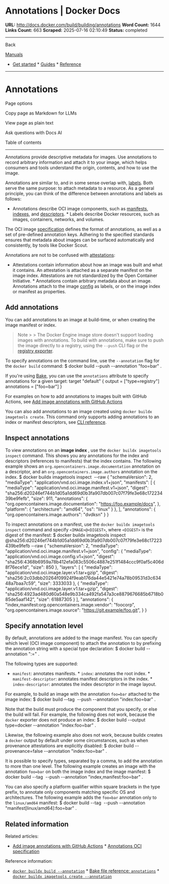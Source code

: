 # Annotations | Docker Docs

**URL:** http://docs.docker.com/build/building/annotations
**Word Count:** 1644
**Links Count:** 663
**Scraped:** 2025-07-16 02:10:49
**Status:** completed

---

Back

[Manuals](https://docs.docker.com/manuals/)

  * [Get started](http://docs.docker.com/get-started/)   * [Guides](http://docs.docker.com/guides/)   * [Reference](http://docs.docker.com/reference/)

* * *

# Annotations

Page options

Copy page as Markdown for LLMs

View page as plain text

Ask questions with Docs AI

Table of contents

* * *

Annotations provide descriptive metadata for images. Use annotations to record arbitrary information and attach it to your image, which helps consumers and tools understand the origin, contents, and how to use the image.

Annotations are similar to, and in some sense overlap with, [labels](https://docs.docker.com/engine/manage-resources/labels/). Both serve the same purpose: to attach metadata to a resource. As a general principle, you can think of the difference between annotations and labels as follows:

  * Annotations describe OCI image components, such as [manifests](https://github.com/opencontainers/image-spec/blob/main/manifest.md), [indexes](https://github.com/opencontainers/image-spec/blob/main/image-index.md), and [descriptors](https://github.com/opencontainers/image-spec/blob/main/descriptor.md).   * Labels describe Docker resources, such as images, containers, networks, and volumes.

The OCI image [specification](https://github.com/opencontainers/image-spec/blob/main/annotations.md) defines the format of annotations, as well as a set of pre-defined annotation keys. Adhering to the specified standards ensures that metadata about images can be surfaced automatically and consistently, by tools like Docker Scout.

Annotations are not to be confused with [attestations](https://docs.docker.com/build/metadata/attestations/):

  * Attestations contain information about how an image was built and what it contains. An attestation is attached as a separate manifest on the image index. Attestations are not standardized by the Open Container Initiative.   * Annotations contain arbitrary metadata about an image. Annotations attach to the image [config](https://github.com/opencontainers/image-spec/blob/main/config.md) as labels, or on the image index or manifest as properties.

## Add annotations

You can add annotations to an image at build-time, or when creating the image manifest or index.

> Note >  > The Docker Engine image store doesn't support loading images with annotations. To build with annotations, make sure to push the image directly to a registry, using the `--push` CLI flag or the [registry exporter](https://docs.docker.com/build/exporters/image-registry/).

To specify annotations on the command line, use the `--annotation` flag for the `docker build` command:               $ docker build --push --annotation "foo=bar" .     

If you're using [Bake](https://docs.docker.com/build/bake/), you can use the `annotations` attribute to specify annotations for a given target:               target "default" {       output = ["type=registry"]       annotations = ["foo=bar"]     }

For examples on how to add annotations to images built with GitHub Actions, see [Add image annotations with GitHub Actions](https://docs.docker.com/build/ci/github-actions/annotations/)

You can also add annotations to an image created using `docker buildx imagetools create`. This command only supports adding annotations to an index or manifest descriptors, see [CLI reference](https://docs.docker.com/reference/cli/docker/buildx/imagetools/create/#annotation).

## Inspect annotations

To view annotations on an **image index** , use the `docker buildx imagetools inspect` command. This shows you any annotations for the index and descriptors \(references to manifests\) that the index contains. The following example shows an `org.opencontainers.image.documentation` annotation on a descriptor, and an `org.opencontainers.image.authors` annotation on the index.               $ docker buildx imagetools inspect <IMAGE> --raw     {       "schemaVersion": 2,       "mediaType": "application/vnd.oci.image.index.v1+json",       "manifests": [         {           "mediaType": "application/vnd.oci.image.manifest.v1+json",           "digest": "sha256:d20246ef744b1d05a1dd69d0b3fa907db007c07f79fe3e68c17223439be9fefb",           "size": 911,           "annotations": {             "org.opencontainers.image.documentation": "https://foo.example/docs",           },           "platform": {             "architecture": "amd64",             "os": "linux"           }         },       ],       "annotations": {         "org.opencontainers.image.authors": "dvdksn"       }     }     

To inspect annotations on a manifest, use the `docker buildx imagetools inspect` command and specify `<IMAGE>@<DIGEST>`, where `<DIGEST>` is the digest of the manifest:               $ docker buildx imagetools inspect <IMAGE>@sha256:d20246ef744b1d05a1dd69d0b3fa907db007c07f79fe3e68c17223439be9fefb --raw     {       "schemaVersion": 2,       "mediaType": "application/vnd.oci.image.manifest.v1+json",       "config": {         "mediaType": "application/vnd.oci.image.config.v1+json",         "digest": "sha256:4368b6959a78b412efa083c5506c4887e251f1484ccc9f0af5c406d8f76ece1d",         "size": 850       },       "layers": [         {           "mediaType": "application/vnd.oci.image.layer.v1.tar+gzip",           "digest": "sha256:2c03dbb20264f09924f9eab176da44e5421e74a78b09531d3c63448a7baa7c59",           "size": 3333033         },         {           "mediaType": "application/vnd.oci.image.layer.v1.tar+gzip",           "digest": "sha256:4923ad480d60a548e9b334ca492fa547a3ce8879676685b6718b085de5aaf142",           "size": 61887305         }       ],       "annotations": {         "index,manifest:org.opencontainers.image.vendor": "foocorp",         "org.opencontainers.image.source": "https://git.example/foo.git",       }     }     

## Specify annotation level

By default, annotations are added to the image manifest. You can specify which level \(OCI image component\) to attach the annotation to by prefixing the annotation string with a special type declaration:               $ docker build --annotation "<TYPE>:<KEY>=<VALUE>" .     

The following types are supported:

  * `manifest`: annotates manifests.   * `index`: annotates the root index.   * `manifest-descriptor`: annotates manifest descriptors in the index.   * `index-descriptor`: annotates the index descriptor in the image layout.

For example, to build an image with the annotation `foo=bar` attached to the image index:               $ docker build --tag <IMAGE> --push --annotation "index:foo=bar" .     

Note that the build must produce the component that you specify, or else the build will fail. For example, the following does not work, because the `docker` exporter does not produce an index:               $ docker build --output type=docker --annotation "index:foo=bar" .     

Likewise, the following example also does not work, because buildx creates a `docker` output by default under some circumstances, such as when provenance attestations are explicitly disabled:               $ docker build --provenance=false --annotation "index:foo=bar" .     

It is possible to specify types, separated by a comma, to add the annotation to more than one level. The following example creates an image with the annotation `foo=bar` on both the image index and the image manifest:               $ docker build --tag <IMAGE> --push --annotation "index,manifest:foo=bar" .     

You can also specify a platform qualifier within square brackets in the type prefix, to annotate only components matching specific OS and architectures. The following example adds the `foo=bar` annotation only to the `linux/amd64` manifest:               $ docker build --tag <IMAGE> --push --annotation "manifest[linux/amd64]:foo=bar" .     

## Related information

Related articles:

  * [Add image annotations with GitHub Actions](https://docs.docker.com/build/ci/github-actions/annotations/)   * [Annotations OCI specification](https://github.com/opencontainers/image-spec/blob/main/annotations.md)

Reference information:

  * [`docker buildx build --annotation`](https://docs.docker.com/reference/cli/docker/buildx/build/#annotation)   * [Bake file reference: `annotations`](https://docs.docker.com/build/bake/reference/#targetannotations)   * [`docker buildx imagetools create --annotation`](https://docs.docker.com/reference/cli/docker/buildx/imagetools/create/#annotation)